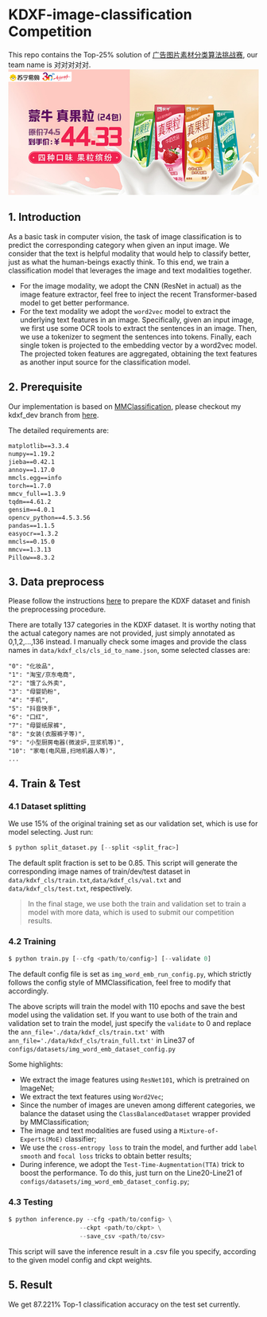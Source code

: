 # KDXF-image-classification Competition

This repo contains the Top-25% solution of [广告图片素材分类算法挑战赛](http://challenge.xfyun.cn/topic/info?type=ad-2021), 
our team name is 对对对对对.
![](assets/demo-fig.jpg)
## 1. Introduction
As a basic task in computer vision, the task of image classification is to 
predict the corresponding category when given an input image. We consider that the text is 
helpful modality that would help to classify better, just as what the human-beings exactly think.
To this end, we train a classification model that leverages the image and text modalities together.

- For the image modality, we adopt the CNN (ResNet in actual) as the image feature extractor, feel free to
  inject the recent Transformer-based model to get better performance.
- For the text modality we adopt the `word2vec` model to extract the underlying text features in an image. Specifically, given an 
input image, we first use some OCR tools to extract the sentences in an image. Then, we use a tokenizer to segment the 
sentences into tokens. Finally, each single token is projected to the embedding vector by a word2vec model. The projected
token features are aggregated, obtaining the text features as another input source for the classification model.

## 2. Prerequisite
Our implementation is based on [MMClassification](https://github.com/open-mmlab/mmclassification), 
please checkout my kdxf_dev branch from [here](https://github.com/LiUzHiAn/mmclassification/tree/kdxf_dev).

The detailed requirements are:
```
matplotlib==3.3.4
numpy==1.19.2
jieba==0.42.1
annoy==1.17.0
mmcls.egg==info
torch==1.7.0
mmcv_full==1.3.9
tqdm==4.61.2
gensim==4.0.1
opencv_python==4.5.3.56
pandas==1.1.5
easyocr==1.3.2
mmcls==0.15.0
mmcv==1.3.13
Pillow==8.3.2
```

## 3. Data preprocess
Please follow the instructions [here](./pre_process/README.md) to prepare the KDXF dataset and finish the preprocessing procedure.

There are totally 137 categories in the KDXF dataset. It is worthy noting that the actual category names 
are not provided, just simply annotated as 0,1,2,...,136 instead. I manually check some images and provide the class names in `data/kdxf_cls/cls_id_to_name.json`,
some selected classes are:
```
"0": "化妆品",
"1": "淘宝/京东电商",
"2": "饿了么外卖",
"3": "母婴奶粉",
"4": "手机",
"5": "抖音快手",
"6": "口红",
"7": "母婴纸尿裤",
"8": "女装(衣服裤子等)",
"9": "小型厨房电器(微波炉,豆浆机等)",
"10": "家电(电风扇,扫地机器人等)",
...
```
## 4. Train & Test
### 4.1 Dataset splitting
We use 15% of the original training set as our validation set, which is use for model selecting. Just run:
```python
$ python split_dataset.py [--split <split_frac>]
```
The default split fraction is set to be 0.85. This script will generate the corresponding image names of train/dev/test dataset
in `data/kdxf_cls/train.txt`,`data/kdxf_cls/val.txt` and `data/kdxf_cls/test.txt`, respectively.

> In the final stage, we use both the train and validation set to train a model with more data, 
> which is used to submit our competition results.  

### 4.2 Training
```python
$ python train.py [--cfg <path/to/config>] [--validate 0]
```
The default config file is set as `img_word_emb_run_config.py`, which strictly follows the config 
style of MMClassification, feel free to modify that accordingly.

The above scripts will train the model with 110 epochs and save the best model using the validation set.
If you want to use both of the train and validation set to train the model, just specify the `validate` to 0 
and replace the `ann_file='./data/kdxf_cls/train.txt'` with  `ann_file='./data/kdxf_cls/train_full.txt'` 
in Line37 of `configs/datasets/img_word_emb_dataset_config.py`
 

Some highlights:
- We extract the image features using `ResNet101`, which is pretrained on ImageNet;
- We extract the text features using `Word2Vec`;
- Since the number of images are uneven among different categories, we balance the dataset using the `ClassBalancedDataset`
wrapper provided by MMClassification;
- The image and text modalities are fused using a `Mixture-of-Experts(MoE)` classifier;
- We use the `cross-entropy loss` to train the model, and further add `label smooth` and `focal loss` tricks to obtain better results;
- During inference, we adopt the `Test-Time-Augmentation(TTA)` trick to boost the performance. To do this, just turn on the
Line20-Line21 of `configs/datasets/img_word_emb_dataset_config.py`;

### 4.3 Testing
```python
$ python inference.py --cfg <path/to/config> \
                    --ckpt <path/to/ckpt> \
                    --save_csv <path/to/csv>
```
This script will save the inference result in a .csv file you specify, according to the given model config and ckpt weights.
## 5. Result
We get 87.221% Top-1 classification accuracy on the test set currently.